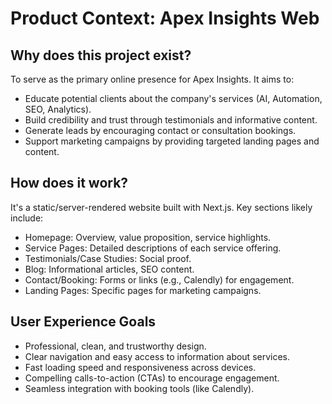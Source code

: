 # Product Context: Apex Insights Web

## Why does this project exist?

To serve as the primary online presence for Apex Insights. It aims to:
*   Educate potential clients about the company's services (AI, Automation, SEO, Analytics).
*   Build credibility and trust through testimonials and informative content.
*   Generate leads by encouraging contact or consultation bookings.
*   Support marketing campaigns by providing targeted landing pages and content.

## How does it work?

It's a static/server-rendered website built with Next.js. Key sections likely include:
*   Homepage: Overview, value proposition, service highlights.
*   Service Pages: Detailed descriptions of each service offering.
*   Testimonials/Case Studies: Social proof.
*   Blog: Informational articles, SEO content.
*   Contact/Booking: Forms or links (e.g., Calendly) for engagement.
*   Landing Pages: Specific pages for marketing campaigns.

## User Experience Goals

*   Professional, clean, and trustworthy design.
*   Clear navigation and easy access to information about services.
*   Fast loading speed and responsiveness across devices.
*   Compelling calls-to-action (CTAs) to encourage engagement.
*   Seamless integration with booking tools (like Calendly). 